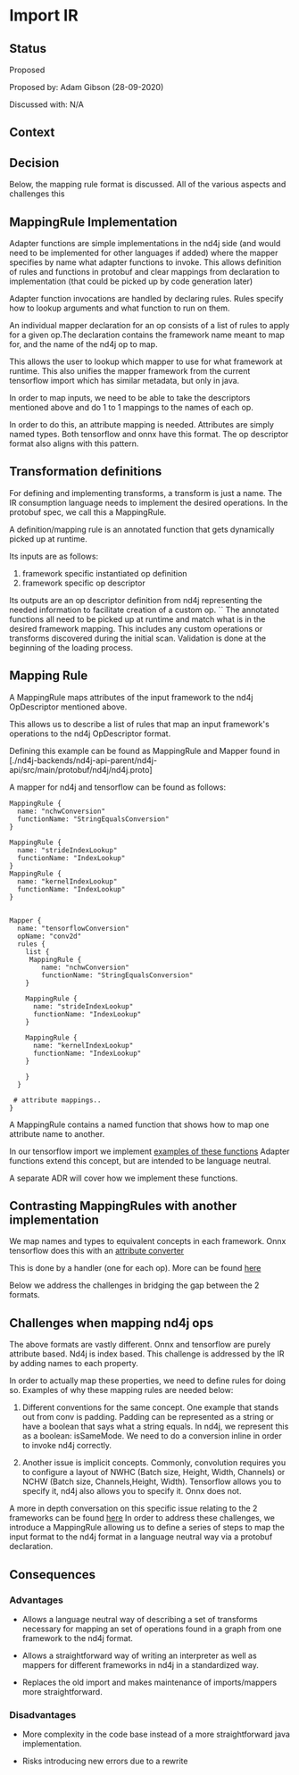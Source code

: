 # Import IR

## Status
Proposed

Proposed by: Adam Gibson (28-09-2020)

Discussed with: N/A

## Context
 

## Decision

Below, the mapping rule format is discussed.
All of the various aspects and challenges this


## MappingRule Implementation


Adapter functions are simple implementations in the nd4j
side (and would need to be implemented for other languages if added)
where the mapper specifies by name what adapter functions to invoke.
This allows definition of rules and functions in protobuf
and clear mappings from declaration to implementation (that could be picked up by code generation later)

Adapter function invocations are handled by declaring rules.
Rules specify how to lookup arguments and what function to run on them.

An individual mapper declaration for an op consists of a list of rules
to apply for a given op.The declaration contains the framework 
name meant to map for, and the name of the nd4j op to map.

This allows the user to lookup which mapper to use for what framework
at runtime. This also unifies the mapper framework from the current
tensorflow import which has similar metadata, but only in java.


In order to map inputs, we need to be able to take the descriptors
mentioned above and do 1 to 1 mappings to the names of each op.

In order to do this, an attribute mapping is needed. Attributes are
simply named types. Both tensorflow and onnx have this format.
The op descriptor format also aligns with this pattern.


## Transformation definitions

For defining and implementing transforms, a transform is just a name.
The IR consumption language needs to implement the desired operations.
In the protobuf spec, we call this a MappingRule.

A definition/mapping rule is an annotated function that gets dynamically picked up at runtime.

Its inputs are as follows:
 1. framework specific instantiated op definition
 2. framework specific op descriptor
 
Its outputs are an op descriptor definition from nd4j representing the needed information
to facilitate creation of a custom op.
``
The annotated functions all need to be picked up at runtime and match what is in the desired
framework mapping. This includes any custom operations or transforms discovered during the initial scan.
Validation is done at the beginning of the loading process.

## Mapping Rule

A MappingRule maps attributes of the input framework to the nd4j OpDescriptor
mentioned above.

This allows us to describe a list of rules that map an input framework's operations
to the nd4j OpDescriptor format.

Defining this example can be found as MappingRule
and Mapper found in [./nd4j-backends/nd4j-api-parent/nd4j-api/src/main/protobuf/nd4j/nd4j.proto]

A mapper for nd4j and tensorflow can be found as follows:

```prototext
MappingRule {
  name: "nchwConversion"
  functionName: "StringEqualsConversion"  
}

MappingRule {
  name: "strideIndexLookup"
  functionName: "IndexLookup"
}
MappingRule {
  name: "kernelIndexLookup"
  functionName: "IndexLookup"
}


Mapper {
  name: "tensorflowConversion"
  opName: "conv2d"
  rules {
    list {
     MappingRule {
        name: "nchwConversion"
        functionName: "StringEqualsConversion"  
    }

    MappingRule {
      name: "strideIndexLookup"
      functionName: "IndexLookup"
    }

    MappingRule {
      name: "kernelIndexLookup"
      functionName: "IndexLookup"
    }

    }
  }

 # attribute mappings..
}
```

A MappingRule contains a named function that shows how to map one attribute
name to another.

In our tensorflow import we implement [examples of these functions](https://github.com/KonduitAI/deeplearning4j/tree/master/nd4j/nd4j-backends/nd4j-api-parent/nd4j-api/src/main/java/org/nd4j/imports/descriptors/properties/adapters)
Adapter functions extend this concept, but are intended to be language neutral. 

A separate ADR will cover how we implement these functions.

## Contrasting MappingRules with another implementation

We map names and types to equivalent concepts in each framework.
Onnx tensorflow does this with an [attribute converter](https://github.com/onnx/onnx-tensorflow/blob/08e41de7b127a53d072a54730e4784fe50f8c7c3/onnx_tf/common/attr_converter.py)

This is done by a handler (one for each op).
More can be found [here](https://github.com/onnx/onnx-tensorflow/tree/master/onnx_tf/handlers/backend)



Below we address the challenges in bridging the gap between the 2 formats.

## Challenges when mapping nd4j ops

The above formats are vastly different. Onnx and tensorflow
are purely attribute based. Nd4j is index based.
This challenge is addressed by the IR by adding names to each property.


In order to actually map these properties, we need to define rules for doing so.
Examples of why these mapping rules are needed below:

1. Different conventions for the same concept. One example that stands out from conv
is padding. Padding can be represented as a string or have a boolean that says what a string equals.
In nd4j, we represent this as a boolean: isSameMode. We need to do a conversion inline in order
to invoke nd4j correctly.

2. Another issue is implicit concepts. Commonly, convolution requires you to configure a layout
of NWHC (Batch size, Height, Width, Channels) 
or NCHW (Batch size, Channels,Height, Width). Tensorflow allows you to specify it,
nd4j also allows you to specify it. Onnx does not.
 
 A more in depth conversation on this specific issue relating to the 
 2 frameworks can be found [here](https://github.com/onnx/onnx-tensorflow/issues/31)
In order to address these challenges, we introduce a MappingRule allowing
us to define a series of steps to map the input format to the nd4j format
in a language neutral way via a protobuf declaration.





## Consequences
### Advantages
* Allows a language neutral way of describing a set of transforms necessary
for mapping an set of operations found in a graph from one framework to the nd4j format.

* Allows a straightforward way of writing an interpreter as well as mappers
for different frameworks in nd4j in a standardized way.

* Replaces the old import and makes maintenance of imports/mappers more straightforward.

### Disadvantages

* More complexity in the code base instead of a more straightforward java implementation.

* Risks introducing new errors due to a rewrite
